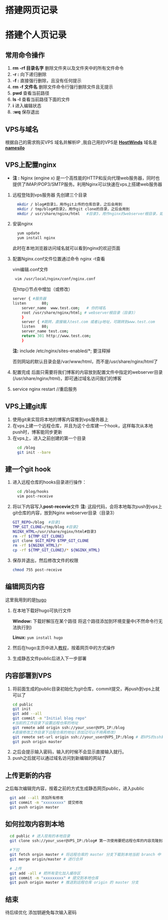 # 搭建网页记录

<!--more-->
# 搭建个人页记录

## 常用命令操作
1. **rm -rf 目录名字** 删除文件夹以及文件夹中的所有文件命令
2. **-r  :** 向下递归删除
3.  **-f  :** 直接强行删除，且没有任何提示
4. **rm -f 文件名**  删除文件命令行强行删除文件且无提示
5. **pwd** 查看当前路径
6. **ls -l** 查看当前路径下面的文件
7. **i** 进入编辑状态
8. **:wq** 保存退出

## VPS与域名
根据自己的需求购买VPS 域名并解析IP ,我自己用的VPS是 **[HostWinds](https://www.hostwinds.com/)**  域名是 **[namesilo](https://www.namesilo.com/)** 

## VPS上配置**nginx** 

- **注 :** Nginx (engine x) 是一个高性能的HTTP和反向代理web服务器，同时也提供了IMAP/POP3/SMTP服务。利用Nginx可以快速在vps上搭建web服务器
1. 远程登陆到vps服务器 先创建三个目录     
    ```bash
      mkdir / blog#目录1，用作git上传的仓库目录，之后会用到
      mkdir / tmp/blog#目录2，用作git clone的目录，之后会用到
      mkdir / usr/share/nginx/html	 #目录3，用作nginx的webserver根目录，如果默认已经创建则忽略
    ```

2. 安装nginx        
    ```bash
      yum update
      yum install nginx
    ```
   此时在本地浏览器访问域名就可以看到nginx的欢迎页面

3. 配置Nginx.conf文件位置通过命令 nginx -t查看 

   vim编辑.conf文件       
   ```bash
    vim /usr/local/nginx/conf/nginx.conf
   ```

   在http{}节点中增加（或修改）
   ```bash
   server {	#服务器
   listen       80;
       server_name  www.test.com; 	# 你的域名
       root /usr/share/nginx/html; # webserver根目录（目录3）
       }
       server {	#跳转，直接输入test.com 或者ip地址，可跳转到www.test.com
       listen	80;
       server_name test.com;
       return 301 http://www.test.com;
       }
   ```
   **注:**  include /etc/nginx/sites-enabled/*; 要注释掉

   否则网站的默认目录会是/var/www/html，而不是/usr/share/nginx/html了   
4. 配置完成
后面只需要将我们博客的内容放到配置文件中指定的webserver目录(/usr/share/nginx/html)，即可通过域名访问我们的博客        	
5. service nginx restart //重启服务
## VPS上建git库
1.  使用git来实现将本地的博客内容推到vps服务器上 
2.  在vps上建一个远程仓库，并且为这个仓库建一个hook，这样每次从本地push时，博客能同步更新  
3.  在vps上，进入之前创建的第一个目录     
    ```bash
      cd /blog     
      git init --bare  
    ```

## 建一个git hook
1. 进入远程仓库的hooks目录进行操作：                 
   ```bash
     cd /blog/hooks
     vim post-receive
   ```

2. 将以下内容写入**post-recevie**文件 
**注:** 这段代码，会将本地每次push到vps上git仓库的内容，放到Nginx webserver目录（目录3）
    ```bash
    GIT_REPO=/blog	#目录1
    TMP_GIT_CLONE=/tmp/blog #目录2 
    NGINX_HTML=/usr/share/nginx/html#目录3
    rm -rf ${TMP_GIT_CLONE} 
    git clone $GIT_REPO $TMP_GIT_CLONE
    rm -rf ${NGINX_HTML}/*
    cp -rf ${TMP_GIT_CLONE}/* ${NGINX_HTML}
    ```
3. 保存并退出，然后修改文件的权限   
    ```bash
    chmod 755 post-receive
    ```
## 编辑网页内容
这里我用到的是[hugo](https://gohugo.io/)

1. 在本地下载好hugo可执行文件

   **Window:**  下载好解压在某个路径  将这个路径添加到环境变量中(不然命令行无法执行到)   

   **Linux:**  `yum install hugo`

2. 然后在hugo主页中进入[教程](https://gohugo.io/getting-started/quick-start/)，按着网页中的方式操作

3. 生成静态文件public后进入下一步部署
## 内容部署到VPS

1. 将前面生成的public目录初始化为git仓库，commit提交，再push到vps上就可以了
    ```bash
    cd public     
    git init     
    git add --all
    git commit -m "Initial blog repo"
    #当前的工作目录下设置远程仓库的地址
    git remote add origin ssh://your_user@VPS_IP:/blog  
    #直接修改工作目录下远程仓库的地址(添加过可以不用再修改)
    git remote set-url origin ssh://your_user@VPS_IP:/blog # 若VPS的ssh默认端口不是22，需另设置ssh端口。  
    git push origin master
    ```
2. 之后会提示输入密码，输入的时候不会显示直接输入就行。
3. push之后就可以通过域名访问到新编辑的网站了

## 上传更新的内容
之后每次编辑完内容，按着之前的方式生成静态网页public，进入public
```bash
  git add --all 添加所有修改
  git commit -m "xxxxxxxxx" 提交修改
  git push origin master
```

## 如何拉取内容到本地


```bash
  cd public # 进入现有的本地目录
  git clone ssh://your_user@VPS_IP:/blog# 第一次使用要把远程仓库的内容克隆到本地
  
  #下拉
  git fetch orgin master # 将远程仓库的 master 分支下载到本地当前 branch 中
  git merge origin/master # 进行合并
  
  # 上传
  git add -all # 把所有变化加入缓存区
  git commit -m "xxxxxxxxx" # 提交到本地仓库
  git push origin master # 推送到远程仓库 origin 的 master 分支
```

## 结束
待后续优化 添加钥避免每次输入密码

